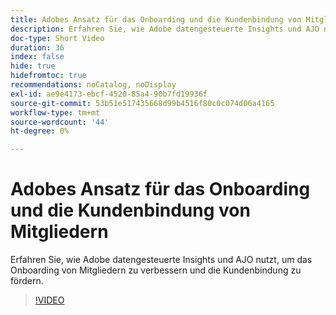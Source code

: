 ```yaml
---
title: Adobes Ansatz für das Onboarding und die Kundenbindung von Mitgliedern
description: Erfahren Sie, wie Adobe datengesteuerte Insights und AJO nutzt, um das Onboarding von Mitgliedern zu verbessern und die Kundenbindung zu fördern.
doc-type: Short Video
duration: 36
index: false
hide: true
hidefromtoc: true
recommendations: noCatalog, noDisplay
exl-id: ae9e4173-ebcf-4520-85a4-90b7fd19936f
source-git-commit: 53b51e517435668d99b4516f80c0c074d06a4165
workflow-type: tm+mt
source-wordcount: '44'
ht-degree: 0%

---
```


# Adobes Ansatz für das Onboarding und die Kundenbindung von Mitgliedern

Erfahren Sie, wie Adobe datengesteuerte Insights und AJO nutzt, um das Onboarding von Mitgliedern zu verbessern und die Kundenbindung zu fördern.

<!-- 62_S655_3442541_35_adobes-approach-to-member-onboarding-and-retention -->
>[!VIDEO](https://video.tv.adobe.com/v/3458282/?learn=on&enablevpops=true)
